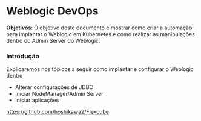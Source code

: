 # Weblogic DevOps

**Objetivos**: O objetivo deste documento é mostrar como criar a automação para implantar o Weblogic em Kubernetes e como realizar as manipulações dentro do Admin Server do Weblogic.

### Introdução

Explicaremos nos tópicos a seguir como implantar e configurar o Weblogic dentro

* Alterar configurações de JDBC
* Iniciar NodeManager/Admin Server
* Iniciar aplicações

https://github.com/hoshikawa2/Flexcube
